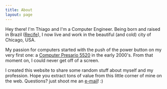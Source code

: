 ```yaml
---
title: About
layout: page
---
```

<!-- ![Profile Image]({{ site.url }}/{{ site.picture }}) -->

Hey there! I'm Thiago and I'm a Computer Engineer. Being born and raised in Brazil (<a href="https://en.wikipedia.org/wiki/Recife" target="_blank">Recife</a>), I now live and work in the beautiful (and cold) city of Chicago, USA.

My passion for computers started with the push of the power button on my very first one: a <a href="http://3.bp.blogspot.com/-gfungXsreQ4/U-sodWDqTTI/AAAAAAAAAcE/LoJ5ssXT8Yc/s1600/p0.jpg" target="_blank">Computer Presario 5520</a> in the early 2000's. From that moment on, I could never get off of a screen. 

I created this website to share some random stuff about myself and my profession. Hope you extract tons of value from this little corner of mine on the web. Questions? just shoot me an <a href="mailto:thiago@toribeiro.com" target="_blank">e-mail</a>! :) 